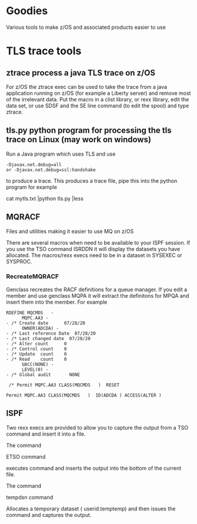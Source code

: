 # Goodies
Various tools to make z/OS and associated products easier to use

# TLS trace tools
## ztrace process a java TLS trace on z/OS
For z/OS the ztrace exec can be used to take the trace from a java application running on z/OS (for example a Liberty server) and remove
most of the irrelevant data.  Put the macro in a clist library, or rexx library, edit the data set, or use SDSF and the SE line command (to edit the spool)
and type ztrace.
## tls.py python program for processing the tls trace on Linux (may work on windows)

Run a Java program which uses TLS and use 
```
-Djavax.net.debug=all 
or -Djavax.net.debug=ssl:handshake 
```
to produce a trace.
This produces a trace file, pipe this into the python program for example

cat mytls.txt |python tls.py |less



## MQRACF
Files and utilities making it easier to use MQ on z/OS

There are several macros when need to be available to your ISPF session.  If you use the TSO command ISRDDN it will display the datasets you have allocated.  The macros/rexx execs need to be in a dataset in SYSEXEC or SYSPROC.
### RecreateMQRACF 
Genclass recreates the RACF definitions for a queue manager.
If you edit a member and use genclass MQPA it will extract the definitons for MPQA and insert them into the member. For example 

```
RDEFINE MQCMDS   - 
      MQPC.AA3 - 
- /* Create date      07/28/20 
      OWNER(ADCDA) - 
- /* Last reference Date  07/28/20 
- /* Last changed date  07/28/20 
- /* Alter count      0 
- /* Control count    0 
- /* Update  count    0 
- /* Read    count    0 
      UACC(NONE) - 
      LEVEL(0) - 
- /* Global audit       NONE 
                                                                     
 /* Permit MQPC.AA3 CLASS(MQCMDS   )  RESET 
                                                                     
Permit MQPC.AA3 CLASS(MQCMDS   )  ID(ADCDA ) ACCESS(ALTER ) 

```

## ISPF

Two rexx execs are provided to allow you to capture the output from a TSO
command and insert it into a file.

The command 

ETSO command 

executes command and inserts the output into the bottom of the current file.


The command 

tempdsn command 

Allocates a temporary dataset ( userid.temptemp) and then issues the command
and captures the output.


